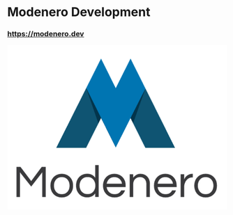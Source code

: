 # Modenero Development

### https://modenero.dev

![Modenero logo](https://github.com/modenero/assets/blob/master/logo.png)
